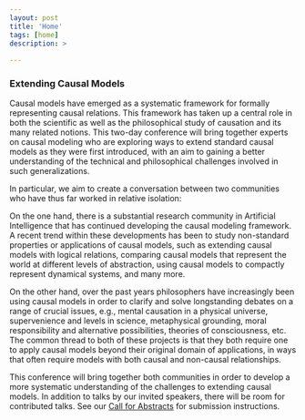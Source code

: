 ```yaml
---
layout: post
title: 'Home'
tags: [home]
description: >
  
---
```


### Extending Causal Models

Causal models have emerged as a systematic framework for formally representing causal relations. This framework has taken up a central role in both the scientific as well as the philosophical study of causation and its many related notions. This two-day conference will bring together experts on causal modeling who are exploring ways to extend standard causal models as they were first introduced, with an aim to gaining a better understanding of the technical and philosophical challenges involved in such generalizations. 

In particular, we aim to create a conversation between two communities who have thus far worked in relative isolation:

On the one hand, there is a substantial research community in Artificial Intelligence that has continued developing the causal modeling framework. A recent trend within these developments has been to study non-standard properties or applications of causal models, such as extending causal models with logical relations, comparing causal models that represent the world at different levels of abstraction, using causal models to compactly represent dynamical systems, and many more. 

On the other hand, over the past years philosophers have increasingly been using causal models in order to clarify and solve longstanding debates on a range of crucial issues, e.g., mental causation in a physical universe, supervenience and levels in science, metaphysical grounding, moral responsibility and alternative possibilities, theories of consciousness, etc. The common thread to both of these projects is that they both require one to apply causal models beyond their original domain of applications, in ways that often require models with both causal and non-causal relationships. 

This conference will bring together both communities in order to develop a more systematic understanding of the challenges to extending causal models. In addition to talks by our invited speakers, there will be room for contributed talks. See our [Call for Abstracts](https://sanderbeckers.github.io/extendingcausalmodels/tag/cfa/) for submission instructions. 

